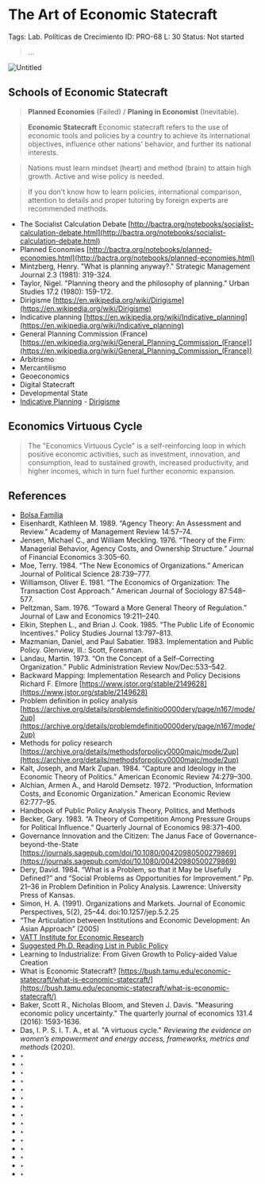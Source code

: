 # The Art of Economic Statecraft

Tags: Lab. Políticas de Crecimiento
ID: PRO-68
L: 30
Status: Not started

> …
> 

![Untitled](The%20Art%20of%20Economic%20Statecraft%20136956e8f40e80cc8f9ff970539a1629/Untitled.png)

## Schools of Economic **Statecraft**

> **Planned Economies** (Failed) / **Planing in Economist** (Inevitable).
> 

> **Economic Statecraft**  Economic statecraft refers to the use of economic tools and policies by a country to achieve its international objectives, influence other nations' behavior, and further its national interests.
> 

> Nations must learn mindset (heart) and method (brain) to attain high growth. Active and wise policy is needed.
> 

> If you don’t know how to learn policies, international comparison, attention to details and proper tutoring by foreign experts are recommended methods.
> 
- The Socialist Calculation Debate
[http://bactra.org/notebooks/socialist-calculation-debate.html](http://bactra.org/notebooks/socialist-calculation-debate.html)
- Planned Economies
[http://bactra.org/notebooks/planned-economies.html](http://bactra.org/notebooks/planned-economies.html)
- Mintzberg, Henry. "What is planning anyway?." Strategic Management Journal 2.3 (1981): 319-324.
- Taylor, Nigel. "Planning theory and the philosophy of planning." Urban Studies 17.2 (1980): 159-172.
- Dirigisme
[https://en.wikipedia.org/wiki/Dirigisme](https://en.wikipedia.org/wiki/Dirigisme)
- Indicative planning
[https://en.wikipedia.org/wiki/Indicative_planning](https://en.wikipedia.org/wiki/Indicative_planning)
- General Planning Commission (France)
[https://en.wikipedia.org/wiki/General_Planning_Commission_(France)](https://en.wikipedia.org/wiki/General_Planning_Commission_(France))
- Arbitrismo
- Mercantilismo
- Geoeconomics
- Digital Statecraft
- Developmental State
- [Indicative Planning](https://en.wikipedia.org/wiki/Indicative_planning) - [Dirigisme](https://en.wikipedia.org/wiki/Dirigisme)

## **Economics Virtuous Cycle**

> The "Economics Virtuous Cycle" is a self-reinforcing loop in which positive economic activities, such as investment, innovation, and consumption, lead to sustained growth, increased productivity, and higher incomes, which in turn fuel further economic expansion.
> 

## References

- [Bolsa Família](https://es.wikipedia.org/wiki/Bolsa_Fam%C3%ADlia)
- Eisenhardt, Kathleen M. 1989. “Agency Theory: An Assessment and Review.” Academy of Management Review 14:57–74.
- Jensen, Michael C., and William Meckling. 1976. “Theory of the Firm: Managerial Behavior, Agency Costs, and Ownership Structure.” Journal of Financial Economics 3:305–60.
- Moe, Terry. 1984. “The New Economics of Organizations.” American Journal of Political Science 28:739–777.
- Williamson, Oliver E. 1981. “The Economics of Organization: The Transaction Cost Approach.” American Journal of Sociology 87:548–577.
- Peltzman, Sam. 1976. “Toward a More General Theory of Regulation.” Journal of Law and Economics 19:211–240.
- Elkin, Stephen L., and Brian J. Cook. 1985. “The Public Life of Economic Incentives.” Policy Studies Journal 13:797–813.
- Mazmanian, Daniel, and Paul Sabatier. 1983. Implementation and Public Policy. Glenview, Ill.: Scott, Foresman.
- Landau, Martin. 1973. “On the Concept of a Self–Correcting Organization.” Public Administration Review Nov/Dec:533–542.
- Backward Mapping: Implementation Research and Policy Decisions Richard F. Elmore
[https://www.jstor.org/stable/2149628](https://www.jstor.org/stable/2149628)
- Problem definition in policy analysis
[https://archive.org/details/problemdefinitio0000dery/page/n167/mode/2up](https://archive.org/details/problemdefinitio0000dery/page/n167/mode/2up)
- Methods for policy research
[https://archive.org/details/methodsforpolicy0000majc/mode/2up](https://archive.org/details/methodsforpolicy0000majc/mode/2up)
- Kalt, Joseph, and Mark Zupan. 1984. “Capture and Ideology in the Economic Theory of Politics.” American Economic Review 74:279–300.
- Alchian, Armen A., and Harold Demsetz. 1972. “Production, Information Costs, and Economic Organization.” American Economic Review 62:777–95.
- Handbook of Public Policy Analysis Theory, Politics, and Methods
- Becker, Gary. 1983. “A Theory of Competition Among Pressure Groups for Political Influence.” Quarterly Journal of Economics 98:371–400.
- Governance Innovation and the Citizen: The Janus Face of Governance-beyond-the-State
[https://journals.sagepub.com/doi/10.1080/00420980500279869](https://journals.sagepub.com/doi/10.1080/00420980500279869)
- Dery, David. 1984. “What is a Problem, so that it May be Usefully Defined?” and “Social Problems as Opportunities for Improvement.” Pp. 21–36 in Problem Definition in Policy Analysis. Lawrence: University Press of Kansas.
- Simon, H. A. (1991). Organizations and Markets. Journal of Economic Perspectives, 5(2), 25–44. doi:10.1257/jep.5.2.25
- “The Articulation between Institutions and Economic Development: An Asian Approach” (2005)
- [VATT Institute for Economic Research](https://vatt.fi/en/publications)
- [Suggested Ph.D. Reading List in Public Policy](https://priceschool.usc.edu/students/pp-reading/)
- Learning to Industrialize: From Given Growth to Policy-aided Value Creation
- What is Economic Statecraft?
[https://bush.tamu.edu/economic-statecraft/what-is-economic-statecraft/](https://bush.tamu.edu/economic-statecraft/what-is-economic-statecraft/)
- Baker, Scott R., Nicholas Bloom, and Steven J. Davis. "Measuring economic policy uncertainty." The quarterly journal of economics 131.4 (2016): 1593-1636.
- Das, I. P. S. I. T. A., et al. "A virtuous cycle." *Reviewing the evidence on women’s empowerment and energy access, frameworks, metrics and methods* (2020).
- ‣
- ‣
- ‣
- ‣
- ‣
- ‣
- ‣
- ‣
- ‣
- ‣
- ‣
- ‣
- ‣
- ‣
- ‣